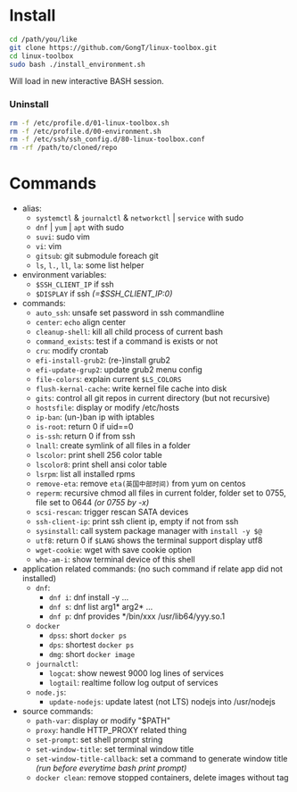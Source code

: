 # Install
```bash
cd /path/you/like
git clone https://github.com/GongT/linux-toolbox.git
cd linux-toolbox
sudo bash ./install_environment.sh
```

Will load in new interactive BASH session.

### Uninstall
```bash
rm -f /etc/profile.d/01-linux-toolbox.sh
rm -f /etc/profile.d/00-environment.sh
rm -f /etc/ssh/ssh_config.d/80-linux-toolbox.conf
rm -rf /path/to/cloned/repo
```

# Commands
* alias:
  * `systemctl` & `journalctl` & `networkctl` | `service` with sudo
  * `dnf` | `yum` | `apt` with sudo
  * `suvi`: sudo vim
  * `vi`: vim
  * `gitsub`: git submodule foreach git
  * `ls`, `l.`, `ll`, `la`: some list helper
* environment variables:
  * `$SSH_CLIENT_IP` if ssh
  * `$DISPLAY` if ssh *(=$SSH_CLIENT_IP:0)*
* commands:
  * `auto_ssh`: unsafe set password in ssh commandline
  * `center`: `echo` align center
  * `cleanup-shell`: kill all child process of current bash
  * `command_exists`: test if a command is exists or not
  * `cru`: modify crontab
  * `efi-install-grub2`: (re-)install grub2
  * `efi-update-grup2`: update grub2 menu config
  * `file-colors`: explain current `$LS_COLORS`
  * `flush-kernal-cache`: write kernel file cache into disk
  * `gits`: control all git repos in current directory (but not recursive)
  * `hostsfile`: display or modify /etc/hosts
  * `ip-ban`: (un-)ban ip with iptables
  * `is-root`: return 0 if uid==0
  * `is-ssh`: return 0 if from ssh
  * `lnall`: create symlink of all files in a folder
  * `lscolor`: print shell 256 color table
  * `lscolor8`: print shell ansi color table
  * `lsrpm`: list all installed rpms
  * `remove-eta`: remove `eta(英国中部时间)` from yum on centos
  * `reperm`: recursive chmod all files in current folder, folder set to 0755, file set to 0644 *(or 0755 by -x)*
  * `scsi-rescan`: trigger rescan SATA devices
  * `ssh-client-ip`: print ssh client ip, empty if not from ssh
  * `sysinstall`: call system package manager with `install -y $@`
  * `utf8`: return 0 if `$LANG` shows the terminal support display utf8
  * `wget-cookie`: wget with save cookie option
  * `who-am-i`: show terminal device of this shell
* application related commands: (no such command if relate app did not installed)
  * `dnf`:
    * `dnf i`: dnf install -y ...
    * `dnf s`: dnf list arg1\* arg2\* ...
    * `dnf p`: dnf provides */bin/xxx /usr/lib64/yyy.so.1
  * `docker`
    * `dpss`: short `docker ps`
    * `dps`: shortest `docker ps`
    * `dmg`: short `docker image`
  * `journalctl`:
    * `logcat`: show newest 9000 log lines of services
    * `logtail`: realtime follow log output of services
  * `node.js`:
    * `update-nodejs`: update latest (not LTS) nodejs into /usr/nodejs
* source commands:
  * `path-var`: display or modify "$PATH"
  * `proxy`: handle HTTP_PROXY related thing
  * `set-prompt`: set shell prompt string
  * `set-window-title`: set terminal window title
  * `set-window-title-callback`: set a command to generate window title *(run before everytime bash print prompt)*
  * `docker clean`: remove stopped containers, delete images without tag

